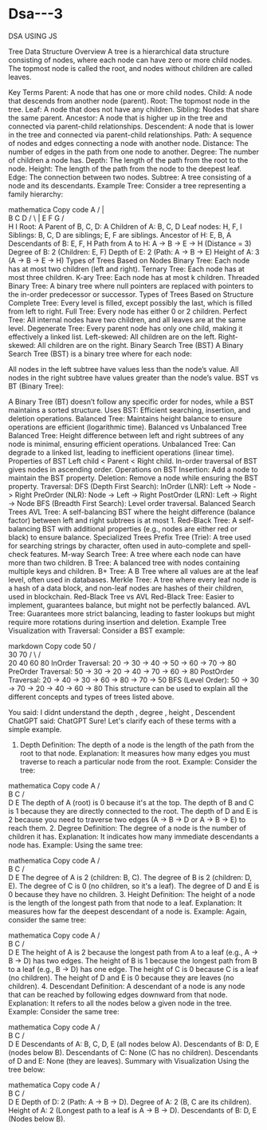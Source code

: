 # Dsa---3
DSA USING JS


Tree Data Structure Overview
A tree is a hierarchical data structure consisting of nodes, where each node can have zero or more child nodes. The topmost node is called the root, and nodes without children are called leaves.

Key Terms
Parent: A node that has one or more child nodes.
Child: A node that descends from another node (parent).
Root: The topmost node in the tree.
Leaf: A node that does not have any children.
Sibling: Nodes that share the same parent.
Ancestor: A node that is higher up in the tree and connected via parent-child relationships.
Descendent: A node that is lower in the tree and connected via parent-child relationships.
Path: A sequence of nodes and edges connecting a node with another node.
Distance: The number of edges in the path from one node to another.
Degree: The number of children a node has.
Depth: The length of the path from the root to the node.
Height: The length of the path from the node to the deepest leaf.
Edge: The connection between two nodes.
Subtree: A tree consisting of a node and its descendants.
Example Tree:
Consider a tree representing a family hierarchy:

mathematica
Copy code
         A
       / | \
      B  C  D
     / \    |
    E   F   G
   /         \
  H           I
Root: A
Parent of B, C, D: A
Children of A: B, C, D
Leaf nodes: H, F, I
Siblings: B, C, D are siblings; E, F are siblings.
Ancestor of H: E, B, A
Descendants of B: E, F, H
Path from A to H: A -> B -> E -> H (Distance = 3)
Degree of B: 2 (Children: E, F)
Depth of E: 2 (Path: A -> B -> E)
Height of A: 3 (A -> B -> E -> H)
Types of Trees Based on Nodes
Binary Tree: Each node has at most two children (left and right).
Ternary Tree: Each node has at most three children.
K-ary Tree: Each node has at most k children.
Threaded Binary Tree: A binary tree where null pointers are replaced with pointers to the in-order predecessor or successor.
Types of Trees Based on Structure
Complete Tree: Every level is filled, except possibly the last, which is filled from left to right.
Full Tree: Every node has either 0 or 2 children.
Perfect Tree: All internal nodes have two children, and all leaves are at the same level.
Degenerate Tree: Every parent node has only one child, making it effectively a linked list.
Left-skewed: All children are on the left.
Right-skewed: All children are on the right.
Binary Search Tree (BST)
A Binary Search Tree (BST) is a binary tree where for each node:

All nodes in the left subtree have values less than the node’s value.
All nodes in the right subtree have values greater than the node’s value.
BST vs BT (Binary Tree):

A Binary Tree (BT) doesn’t follow any specific order for nodes, while a BST maintains a sorted structure.
Uses
BST: Efficient searching, insertion, and deletion operations.
Balanced Tree: Maintains height balance to ensure operations are efficient (logarithmic time).
Balanced vs Unbalanced Tree
Balanced Tree: Height difference between left and right subtrees of any node is minimal, ensuring efficient operations.
Unbalanced Tree: Can degrade to a linked list, leading to inefficient operations (linear time).
Properties of BST
Left child < Parent < Right child.
In-order traversal of BST gives nodes in ascending order.
Operations on BST
Insertion: Add a node to maintain the BST property.
Deletion: Remove a node while ensuring the BST property.
Traversal:
DFS (Depth First Search):
InOrder (LNR): Left -> Node -> Right
PreOrder (NLR): Node -> Left -> Right
PostOrder (LRN): Left -> Right -> Node
BFS (Breadth First Search): Level order traversal.
Balanced Search Trees
AVL Tree: A self-balancing BST where the height difference (balance factor) between left and right subtrees is at most 1.
Red-Black Tree: A self-balancing BST with additional properties (e.g., nodes are either red or black) to ensure balance.
Specialized Trees
Prefix Tree (Trie): A tree used for searching strings by character, often used in auto-complete and spell-check features.
M-way Search Tree: A tree where each node can have more than two children.
B Tree: A balanced tree with nodes containing multiple keys and children.
B+ Tree: A B Tree where all values are at the leaf level, often used in databases.
Merkle Tree: A tree where every leaf node is a hash of a data block, and non-leaf nodes are hashes of their children, used in blockchain.
Red-Black Tree vs AVL
Red-Black Tree: Easier to implement, guarantees balance, but might not be perfectly balanced.
AVL Tree: Guarantees more strict balancing, leading to faster lookups but might require more rotations during insertion and deletion.
Example Tree Visualization with Traversal:
Consider a BST example:

markdown
Copy code
       50
      /  \
    30    70
   / \   /  \
  20 40 60  80
InOrder Traversal: 20 -> 30 -> 40 -> 50 -> 60 -> 70 -> 80
PreOrder Traversal: 50 -> 30 -> 20 -> 40 -> 70 -> 60 -> 80
PostOrder Traversal: 20 -> 40 -> 30 -> 60 -> 80 -> 70 -> 50
BFS (Level Order): 50 -> 30 -> 70 -> 20 -> 40 -> 60 -> 80
This structure can be used to explain all the different concepts and types of trees listed above.


You said:
I didnt understand the depth , degree , height , Descendent 
ChatGPT said:
ChatGPT
Sure! Let's clarify each of these terms with a simple example.

1. Depth
Definition: The depth of a node is the length of the path from the root to that node.
Explanation: It measures how many edges you must traverse to reach a particular node from the root.
Example: Consider the tree:

mathematica
Copy code
        A
       / \
      B   C
     / \
    D   E
The depth of A (root) is 0 because it's at the top.
The depth of B and C is 1 because they are directly connected to the root.
The depth of D and E is 2 because you need to traverse two edges (A -> B -> D or A -> B -> E) to reach them.
2. Degree
Definition: The degree of a node is the number of children it has.
Explanation: It indicates how many immediate descendants a node has.
Example: Using the same tree:

mathematica
Copy code
        A
       / \
      B   C
     / \
    D   E
The degree of A is 2 (children: B, C).
The degree of B is 2 (children: D, E).
The degree of C is 0 (no children, so it's a leaf).
The degree of D and E is 0 because they have no children.
3. Height
Definition: The height of a node is the length of the longest path from that node to a leaf.
Explanation: It measures how far the deepest descendant of a node is.
Example: Again, consider the same tree:

mathematica
Copy code
        A
       / \
      B   C
     / \
    D   E
The height of A is 2 because the longest path from A to a leaf (e.g., A -> B -> D) has two edges.
The height of B is 1 because the longest path from B to a leaf (e.g., B -> D) has one edge.
The height of C is 0 because C is a leaf (no children).
The height of D and E is 0 because they are leaves (no children).
4. Descendant
Definition: A descendant of a node is any node that can be reached by following edges downward from that node.
Explanation: It refers to all the nodes below a given node in the tree.
Example: Consider the same tree:

mathematica
Copy code
        A
       / \
      B   C
     / \
    D   E
Descendants of A: B, C, D, E (all nodes below A).
Descendants of B: D, E (nodes below B).
Descendants of C: None (C has no children).
Descendants of D and E: None (they are leaves).
Summary with Visualization
Using the tree below:

mathematica
Copy code
        A
       / \
      B   C
     / \
    D   E
Depth of D: 2 (Path: A -> B -> D).
Degree of A: 2 (B, C are its children).
Height of A: 2 (Longest path to a leaf is A -> B -> D).
Descendants of B: D, E (Nodes below B).
